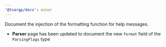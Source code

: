 ```yaml
---
'@tsargp/docs': minor
---
```


Document the injection of the formatting function for help messages.

- **Parser** page has been updated to document the new `format` field of the `ParsingFlags` type
